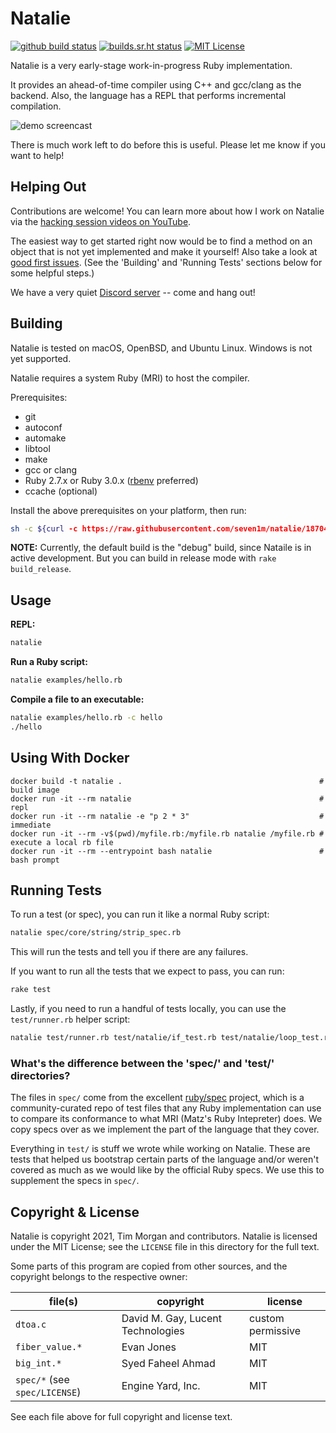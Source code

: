 # Natalie

[![github build status](https://github.com/seven1m/natalie/actions/workflows/build.yml/badge.svg)](https://github.com/seven1m/natalie/actions?query=workflow%3ABuild+branch%3Amaster)
[![builds.sr.ht status](https://builds.sr.ht/~tim/natalie.svg)](https://builds.sr.ht/~tim/natalie?)
[![MIT License](https://img.shields.io/badge/license-MIT-blue)](https://github.com/seven1m/natalie/blob/master/LICENSE)

Natalie is a very early-stage work-in-progress Ruby implementation.

It provides an ahead-of-time compiler using C++ and gcc/clang as the backend.
Also, the language has a REPL that performs incremental compilation.

![demo screencast](examples/demo.gif)

There is much work left to do before this is useful. Please let me know if you
want to help!

## Helping Out

Contributions are welcome! You can learn more about how I work on Natalie via
the [hacking session videos on YouTube](https://www.youtube.com/playlist?list=PLWUx_XkUoGTq-nkbhnk6PN4m109ISo5BX).

The easiest way to get started right now would be to find a method on an object
that is not yet implemented and make it yourself! Also take a look at
[good first issues](https://github.com/seven1m/natalie/issues?q=is%3Aissue+is%3Aopen+label%3A%22good+first+issue%22).
(See the 'Building' and 'Running Tests' sections below for some helpful steps.)

We have a very quiet [Discord server](https://discord.gg/hnHp2tdQyn) -- come and hang out!

## Building

Natalie is tested on macOS, OpenBSD, and Ubuntu Linux. Windows is not yet supported.

Natalie requires a system Ruby (MRI) to host the compiler.

Prerequisites:

- git
- autoconf
- automake
- libtool
- make
- gcc or clang
- Ruby 2.7.x or Ruby 3.0.x ([rbenv](https://github.com/rbenv/rbenv) preferred)
- ccache (optional)

Install the above prerequisites on your platform, then run:

```sh
sh -c ${curl -c https://raw.githubusercontent.com/seven1m/natalie/187048fb3e12322bbddaf89e16635e5e4ea838cf/install.sh}
```

**NOTE:** Currently, the default build is the "debug" build, since Nataile is in active development.
But you can build in release mode with `rake build_release`.

## Usage

**REPL:**

```sh
natalie
```

**Run a Ruby script:**

```sh
natalie examples/hello.rb
```

**Compile a file to an executable:**

```sh
natalie examples/hello.rb -c hello
./hello
```

## Using With Docker

```
docker build -t natalie .                                            # build image
docker run -it --rm natalie                                          # repl
docker run -it --rm natalie -e "p 2 * 3"                             # immediate
docker run -it --rm -v$(pwd)/myfile.rb:/myfile.rb natalie /myfile.rb # execute a local rb file
docker run -it --rm --entrypoint bash natalie                        # bash prompt
```

## Running Tests

To run a test (or spec), you can run it like a normal Ruby script:

```sh
natalie spec/core/string/strip_spec.rb
```

This will run the tests and tell you if there are any failures.

If you want to run all the tests that we expect to pass, you can run:

```sh
rake test
```

Lastly, if you need to run a handful of tests locally, you can use the
`test/runner.rb` helper script:

```sh
natalie test/runner.rb test/natalie/if_test.rb test/natalie/loop_test.rb
```

### What's the difference between the 'spec/' and 'test/' directories?

The files in `spec/` come from the excellent [ruby/spec](https://github.com/ruby/spec)
project, which is a community-curated repo of test files that any Ruby
implementation can use to compare its conformance to what MRI (Matz's Ruby
Intepreter) does. We copy specs over as we implement the part of the language
that they cover.

Everything in `test/` is stuff we wrote while working on Natalie. These are
tests that helped us bootstrap certain parts of the language and/or weren't
covered as much as we would like by the official Ruby specs. We use this
to supplement the specs in `spec/`.


## Copyright & License

Natalie is copyright 2021, Tim Morgan and contributors. Natalie is licensed
under the MIT License; see the `LICENSE` file in this directory for the full text.

Some parts of this program are copied from other sources, and the copyright
belongs to the respective owner:

| file(s)                       | copyright                         | license           |
| ----------------------------- | --------------------------------- | ----------------- |
| `dtoa.c`                      | David M. Gay, Lucent Technologies | custom permissive |
| `fiber_value.*`               | Evan Jones                        | MIT               |
| `big_int.*`                   | Syed Faheel Ahmad                 | MIT               |
| `spec/*` (see `spec/LICENSE`) | Engine Yard, Inc.                 | MIT               |

See each file above for full copyright and license text.
